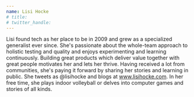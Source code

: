 ```yaml
---
name: Lisi Hocke
# title: 
# twitter_handle: 
---
```

Lisi found tech as her place to be in 2009 and grew as a specialized generalist ever since. She's passionate about the whole-team approach to holistic testing and quality and enjoys experimenting and learning continuously. Building great products which deliver value together with great people motivates her and lets her thrive. Having received a lot from communities, she's paying it forward by sharing her stories and learning in public. She tweets as @lisihocke and blogs at www.lisihocke.com. In her free time, she plays indoor volleyball or delves into computer games and stories of all kinds.
